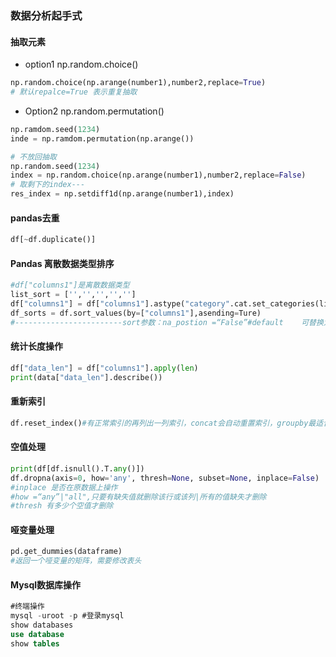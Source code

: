 ### 数据分析起手式

#### 抽取元素

- option1 np.random.choice()

```python
np.random.choice(np.arange(number1),number2,replace=True)
# 默认repalce=True 表示重复抽取
```

- Option2 np.random.permutation()

```python
np.ramdom.seed(1234)
inde = np.ramdom.permutation(np.arange())

# 不放回抽取
np.random.seed(1234)
index = np.random.choice(np.arange(number1),number2,replace=False)
# 取剩下的index---
res_index = np.setdiff1d(np.arange(number1),index)
```

#### pandas去重

```python
df[~df.duplicate()]
```

#### Pandas 离散数据类型排序

```python
#df["columns1"]是离散数据类型
list_sort = ['','','','','']
df["columns1"] = df["columns1"].astype("category".cat.set_categories(list_sorted))
df_sorts = df.sort_values(by=["columns1"],asending=Ture)
#------------------------sort参数：na_postion =“False”#default    可替换为first
```

#### 统计长度操作

```python
df["data_len"] = df["columns1"].apply(len)
print(data["data_len"].describe())
```

#### 重新索引

```python
df.reset_index()#有正常索引的再列出一列索引，concat会自动重置索引，groupby最适合用这个
```

#### 空值处理

```python
print(df[df.isnull().T.any()])
df.dropna(axis=0, how='any', thresh=None, subset=None, inplace=False)
#inplace 是否在原数据上操作
#how =“any”|"all",只要有缺失值就删除该行或该列|所有的值缺失才删除
#thresh 有多少个空值才删除
```

#### 哑变量处理

```python
pd.get_dummies(dataframe)
#返回一个哑变量的矩阵，需要修改表头
```

#### Mysql数据库操作

```sql
#终端操作
mysql -uroot -p #登录mysql
show databases 
use database
show tables
```

#### 

